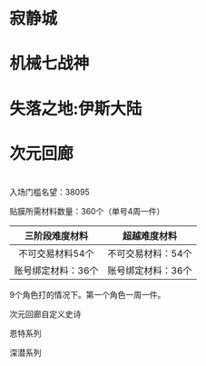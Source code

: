 # 寂静城
# 机械七战神
# 失落之地:伊斯大陆
# 次元回廊
# 

入场门槛名望：38095

贴膜所需材料数量：360个（单号4周一件）

|  三阶段难度材料   |   超越难度材料   |
|:----------:|:----------:|
| 不可交易材料54个  | 不可交易材料：54个 |
| 账号绑定材料：36个 | 账号绑定材料：36个 |

9个角色打的情况下。第一个角色一周一件。

次元回廊自定义史诗

恩特系列

深潜系列 